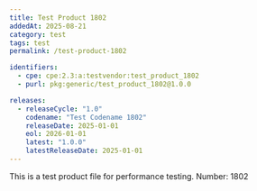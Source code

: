 ```yaml
---
title: Test Product 1802
addedAt: 2025-08-21
category: test
tags: test
permalink: /test-product-1802

identifiers:
  - cpe: cpe:2.3:a:testvendor:test_product_1802
  - purl: pkg:generic/test_product_1802@1.0.0

releases:
  - releaseCycle: "1.0"
    codename: "Test Codename 1802"
    releaseDate: 2025-01-01
    eol: 2026-01-01
    latest: "1.0.0"
    latestReleaseDate: 2025-01-01
---
```


This is a test product file for performance testing. Number: 1802
